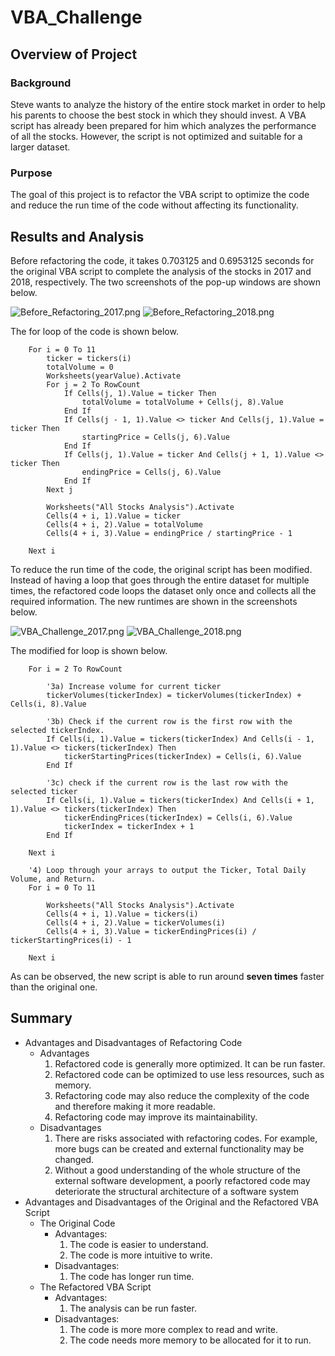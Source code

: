 # VBA_Challenge

## Overview of Project

### Background

Steve wants to analyze the history of the entire stock market in order to help his parents to choose the best stock in which they should invest. A VBA script has already been prepared for him which analyzes the performance of all the stocks. However, the script is not optimized and suitable for a larger dataset.

### Purpose

The goal of this project is to refactor the VBA script to optimize the code and reduce the run time of the code without affecting its functionality.

## Results and Analysis

Before refactoring the code, it takes 0.703125 and 0.6953125 seconds for the original VBA script to complete the analysis of the stocks in 2017 and 2018, respectively. The two screenshots of the pop-up windows are shown below.

![Before_Refactoring_2017.png](Resources/Before_Refactoring_2017.png)
![Before_Refactoring_2018.png](Resources/Before_Refactoring_2018.png)

The for loop of the code is shown below.

```
    For i = 0 To 11
        ticker = tickers(i)
        totalVolume = 0
        Worksheets(yearValue).Activate
        For j = 2 To RowCount
            If Cells(j, 1).Value = ticker Then
                totalVolume = totalVolume + Cells(j, 8).Value
            End If
            If Cells(j - 1, 1).Value <> ticker And Cells(j, 1).Value = ticker Then
                startingPrice = Cells(j, 6).Value
            End If
            If Cells(j, 1).Value = ticker And Cells(j + 1, 1).Value <> ticker Then
                endingPrice = Cells(j, 6).Value
            End If
        Next j
        
        Worksheets("All Stocks Analysis").Activate
        Cells(4 + i, 1).Value = ticker
        Cells(4 + i, 2).Value = totalVolume
        Cells(4 + i, 3).Value = endingPrice / startingPrice - 1
        
    Next i
```

To reduce the run time of the code, the original script has been modified. Instead of having a loop that goes through the entire dataset for multiple times, the refactored code loops the dataset only once and collects all the required information. The new runtimes are shown in the screenshots below.

![VBA_Challenge_2017.png](Resources/VBA_Challenge_2017.png)
![VBA_Challenge_2018.png](Resources/VBA_Challenge_2018.png)

The modified for loop is shown below.

```
    For i = 2 To RowCount
    
        '3a) Increase volume for current ticker
        tickerVolumes(tickerIndex) = tickerVolumes(tickerIndex) + Cells(i, 8).Value
        
        '3b) Check if the current row is the first row with the selected tickerIndex.
        If Cells(i, 1).Value = tickers(tickerIndex) And Cells(i - 1, 1).Value <> tickers(tickerIndex) Then
            tickerStartingPrices(tickerIndex) = Cells(i, 6).Value
        End If
        
        '3c) check if the current row is the last row with the selected ticker
        If Cells(i, 1).Value = tickers(tickerIndex) And Cells(i + 1, 1).Value <> tickers(tickerIndex) Then
            tickerEndingPrices(tickerIndex) = Cells(i, 6).Value
            tickerIndex = tickerIndex + 1
        End If
        
    Next i
    
    '4) Loop through your arrays to output the Ticker, Total Daily Volume, and Return.
    For i = 0 To 11
        
        Worksheets("All Stocks Analysis").Activate
        Cells(4 + i, 1).Value = tickers(i)
        Cells(4 + i, 2).Value = tickerVolumes(i)
        Cells(4 + i, 3).Value = tickerEndingPrices(i) / tickerStartingPrices(i) - 1
        
    Next i
```

As can be observed, the new script is able to run around **seven times** faster than the original one. 

## Summary


- Advantages and Disadvantages of Refactoring Code
    - Advantages
       1. Refactored code is generally more optimized. It can be run faster.
       2. Refactored code can be optimized to use less resources, such as memory.
       3. Refactoring code may also reduce the complexity of the code and therefore making it more readable. 
       4. Refactoring code may improve its maintainability.
    - Disadvantages
       1. There are risks associated with refactoring codes. For example, more bugs can be created and external functionality may be changed.
       2. Without a good understanding of the whole structure of the external software development, a poorly refactored code may deteriorate the structural architecture of a software system
- Advantages and Disadvantages of the Original and the Refactored VBA Script
    - The Original Code
        - Advantages:
            1. The code is easier to understand.
            2. The code is more intuitive to write.
        - Disadvantages:
            1. The code has longer run time.
    - The Refactored VBA Script
        - Advantages:
            1. The analysis can be run faster.
        - Disadvantages:
            1. The code is more more complex to read and write.
            2. The code needs more memory to be allocated for it to run.
